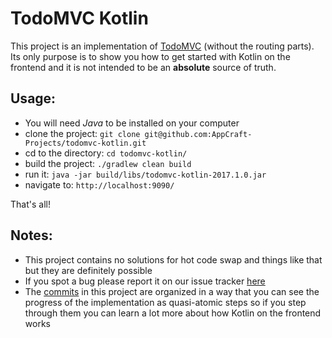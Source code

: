 # TodoMVC Kotlin

This project is an implementation of [TodoMVC](http://todomvc.com/) (without the routing parts). Its only purpose is to show you how to get started with Kotlin on the frontend and it is not intended to be an **absolute** source of truth.

## Usage:

- You will need *Java* to be installed on your computer
- clone the project: `git clone git@github.com:AppCraft-Projects/todomvc-kotlin.git`
- cd to the directory: `cd todomvc-kotlin/`
- build the project: `./gradlew clean build`
- run it: `java -jar build/libs/todomvc-kotlin-2017.1.0.jar`
- navigate to: `http://localhost:9090/`

That's all!

## Notes:

- This project contains no solutions for hot code swap and things like that but they are definitely possible
- If you spot a bug please report it on our issue tracker [here](https://github.com/AppCraft-Projects/todomvc-kotlin/issues/new)
- The [commits](https://github.com/AppCraft-Projects/todomvc-kotlin/commits/master) in this project are organized in a way that you can see the progress of the implementation as quasi-atomic steps so if you step through them you can learn a lot more about how Kotlin on the frontend works

